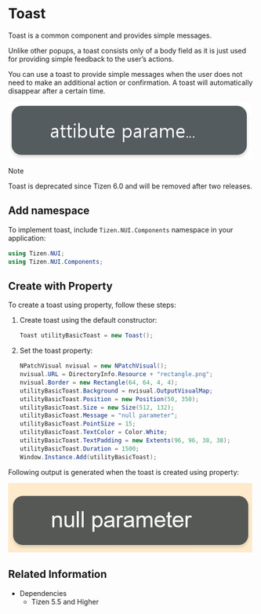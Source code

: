 # Toast
Toast is a common component and provides simple messages.

Unlike other popups, a toast consists only of a body field as it is just used for providing simple feedback to the user’s actions.

You can use a toast to provide simple messages when the user does not need to make an additional action or confirmation. A toast will automatically disappear after a certain time.

![Toast](./media/toast.png)

> [!NOTE]
> Toast is deprecated since Tizen 6.0 and will be removed after two releases.

## Add namespace
To implement toast, include `Tizen.NUI.Components` namespace in your application:

```csharp
using Tizen.NUI;
using Tizen.NUI.Components;
```

## Create with Property

To create a toast using property, follow these steps:

1. Create toast using the default constructor:

    ```csharp
    Toast utilityBasicToast = new Toast();
    ```

2. Set the toast property:

    ```csharp
    NPatchVisual nvisual = new NPatchVisual();
    nvisual.URL = DirectoryInfo.Resource + "rectangle.png";
    nvisual.Border = new Rectangle(64, 64, 4, 4);
    utilityBasicToast.Background = nvisual.OutputVisualMap;
    utilityBasicToast.Position = new Position(50, 350);
    utilityBasicToast.Size = new Size(512, 132);
    utilityBasicToast.Message = "null parameter";
    utilityBasicToast.PointSize = 15;
    utilityBasicToast.TextColor = Color.White;
    utilityBasicToast.TextPadding = new Extents(96, 96, 38, 38);
    utilityBasicToast.Duration = 1500;
    Window.Instance.Add(utilityBasicToast);
    ```

Following output is generated when the toast is created using property:

![Toast](./media/toast.gif)

## Related Information
- Dependencies
  -   Tizen 5.5 and Higher
